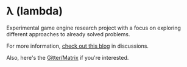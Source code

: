 # λ (lambda)
Experimental game engine research project with a focus on exploring different approaches to already solved problems.

For more information, [check out this blog](https://github.com/BrentFarris/lambda/discussions/1) in discussions.

Also, here's the [Gitter/Matrix](https://matrix.to/#/#lambda:gitter.im) if you're interested.

